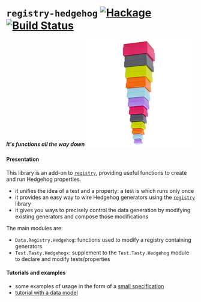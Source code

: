 # `registry-hedgehog` [![Hackage](https://img.shields.io/hackage/v/registry-hedgehog.svg)](https://hackage.haskell.org/package/registry-hedgehog) [![Build Status](https://github.com/etorreborre/registry-hedgehog/workflows/ci/badge.svg)](https://github.com/etorreborre/registry-hedgehog/actions)

##### *It's functions all the way down* <img src="doc/images/unboxed-bottomup.jpg" border="0"/>

#### Presentation

This library is an add-on to [`registry`](https://github.com/etorreborre/registry), providing useful functions to create and run Hedgehog properties.

 - it unifies the idea of a test and a property: a test is which runs only once
 - it provides an easy way to wire Hedgehog generators using the [`registry`](https://github.com/etorreborre/registry) library
 - it gives you ways to precisely control the data generation by modifying existing generators and compose those modifications

The main modules are:

 - `Data.Registry.Hedgehog`: functions used to modify a registry containing generators
 - `Test.Tasty.Hedgehogx`: supplement to the `Test.Tasty.Hedgehog` module to declare and modify tests/properties

#### Tutorials and examples

 - some examples of usage in the form of a [small specification](./test/Test/Data/Registry/HedgehogSpec.hs)
 - [tutorial with a data model](./doc/tutorial.md)

